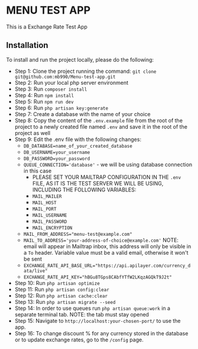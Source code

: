 # MENU TEST APP

This is a Exchange Rate Test App

## Installation

To install and run the project locally, please do the following:
- Step 1: Clone the project running the command: `git clone git@github.com:mb990/Menu-test-app.git`
- Step 2: Run your local php server environment
- Step 3: Run `composer install`
- Step 4: Run `npm install`
- Step 5: Run `npm run dev`
- Step 6: Run `php artisan key:generate`
- Step 7: Create a database with the name of your choice
- Step 8: Copy the content of the `.env.example` file from the root of the project to a newly created file named `.env` and save it in the root of the project as well
- Step 9: Edit the .env file with the following changes:
    - `DB_DATABASE=name_of_your_created_database`
    - `DB_USERNAME=your_username`
    - `DB_PASSWORD=your_password`
    - `QUEUE_CONNECTION='database'` - we will be using database connection in this case
        - PLEASE SET YOUR MAILTRAP CONFIGURATION IN THE `.env` FILE, AS IT IS THE TEST SERVER WE WILL BE USING, INCLUDING THE FOLLOWING VARIABLES:
        - `MAIL_MAILER`
        - `MAIL_HOST`
        - `MAIL_PORT`
        - `MAIL_USERNAME`
        - `MAIL_PASSWORD`
        - `MAIL_ENCRYPTION`
    - `MAIL_FROM_ADDRESS="menu-test@example.com"`
    - `MAIL_TO_ADDRESS='your-address-of-choice@example.com'` NOTE: email will appear in Mailtrap inbox, this address will only be visible in a `To` header. Variable value must be a valid email, otherwise it won't be sent
    - `EXCHANGE_RATE_API_BASE_URL="https://api.apilayer.com/currency_data/live"`
    - `EXCHANGE_RATE_API_KEY="hBGu8TGps8CAbfYTfW2LKqzAGQkT9J2t"`
- Step 10: Run `php artisan optimize`
- Step 11: Run `php artisan config:clear`
- Step 12: Run `php artisan cache:clear`
- Step 13: Run `php artisan migrate --seed`
- Step 14: In order to use queues run `php artisan queue:work` in a separate terminal tab. NOTE: the tab must stay opened
- Step 15: Navigate to `http://localhost:your-chosen-port/` to use the app.
- Step 16: To change discount % for any currency stored in the database or to update exchange rates, go to the `/config` page.
